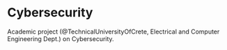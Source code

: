# Cybersecurity
Academic project (@TechnicalUniversityOfCrete, Electrical and Computer Engineering Dept.) on Cybersecurity.
